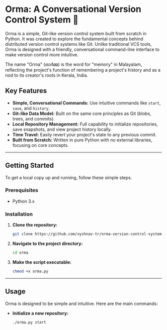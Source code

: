 # Orma: A Conversational Version Control System 🧠

Orma is a simple, Git-like version control system built from scratch in Python. It was created to explore the fundamental concepts behind distributed version control systems like Git. Unlike traditional VCS tools, Orma is designed with a friendly, conversational command-line interface to make version control more intuitive.

The name "Orma" (ഓർമ്മ) is the word for "memory" in Malayalam, reflecting the project's function of remembering a project's history and as a nod to its creator's roots in Kerala, India.

## Key Features

- **Simple, Conversational Commands:** Use intuitive commands like `start`, `save`, and `history`.
- **Git-like Data Model:** Built on the same core principles as Git (blobs, trees, and commits).
- **Local Repository Management:** Full capability to initialize repositories, save snapshots, and view project history locally.
- **Time Travel:** Easily revert your project's state to any previous commit.
- **Built from Scratch:** Written in pure Python with no external libraries, focusing on core concepts.

---

## Getting Started

To get a local copy up and running, follow these simple steps.

### Prerequisites

- Python 3.x

### Installation

1.  **Clone the repository:**
    ```sh
    git clone https://github.com/vyshnav-tr/orma-version-control-system.git
    ```
2.  **Navigate to the project directory:**
    ```sh
    cd orma
    ```
3.  **Make the script executable:**
    ```sh
    chmod +x orma.py
    ```

---

## Usage

Orma is designed to be simple and intuitive. Here are the main commands:

- **Initialize a new repository:**
  ```sh
  ./orma.py start